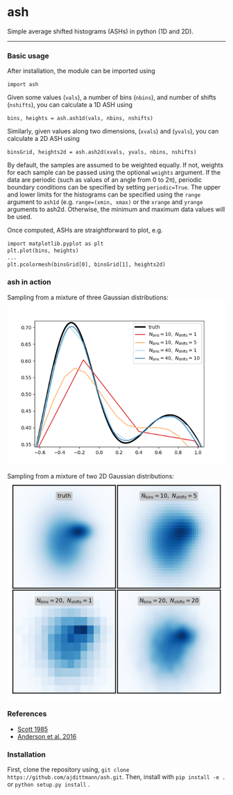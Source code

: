 # ash
Simple average shifted histograms (ASHs) in python (1D and 2D).

---------------------------
### Basic usage
After installation, the module can be imported using
```
import ash
```
Given some values (`vals`), a number of bins (`nbins`), and number of shifts (`nshifts`), you can calculate a 1D ASH using
```
bins, heights = ash.ash1d(vals, nbins, nshifts)
```
Similarly, given values along two dimensions, (`xvals`) and (`yvals`), you can calculate a 2D ASH using
```
binsGrid, heights2d = ash.ash2d(xvals, yvals, nbins, nshifts)
```
By default, the samples are assumed to be weighted equally. If not, weights for each sample can be passed using the optional `weights` argument. If the data are periodic (such as values of an angle from 0 to 2&pi;), periodic boundary conditions can be specified by setting `periodic=True`. 
The upper and lower limits for the histograms can be specified using the `range` argument to `ash1d` (e.g. `range=(xmin, xmax)` or the `xrange` and `yrange` arguments to ash2d. Otherwise, the minimum and maximum data values will be used. 

Once computed, ASHs are straightforward to plot, e.g.
```
import matplotlib.pyplot as plt
plt.plot(bins, heights)
...
plt.pcolormesh(binsGrid[0], binsGrid[1], heights2d)
```
### ash in action 
Sampling from a mixture of three Gaussian distributions:
![Gaussian Mixture](https://github.com/ajdittmann/ash/blob/master/exampleGaussianMixture.png)

Sampling from a mixture of two 2D Gaussian distributions:
![2D Gaussian Mixture](https://github.com/ajdittmann/ash/blob/master/example2DGaussianMixture.png)

### References
* [Scott 1985](http://www.stat.cmu.edu/~rnugent/PCMI2016/papers/ScottASH.pdf)
* [Anderson et al. 2016](https://pubs.acs.org/doi/10.1021/acs.chemmater.6b03430)
### Installation
First, clone the repository using,
`
git clone https://github.com/ajdittmann/ash.git
`.
Then, install with
`
pip install -e .
`
or 
`
python setup.py install
`
.
